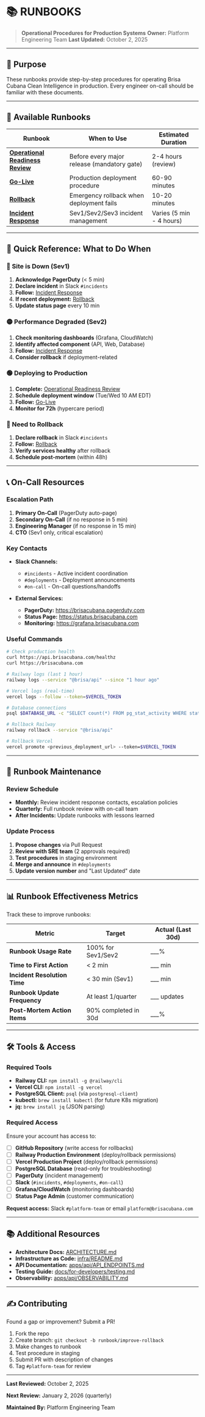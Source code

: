 # 📚 RUNBOOKS

> **Operational Procedures for Production Systems**
> **Owner:** Platform Engineering Team
> **Last Updated:** October 2, 2025

---

## 🎯 Purpose

These runbooks provide step-by-step procedures for operating Brisa Cubana Clean Intelligence in production. Every engineer on-call should be familiar with these documents.

---

## 📖 Available Runbooks

| Runbook                                                             | When to Use                                 | Estimated Duration       |
| ------------------------------------------------------------------- | ------------------------------------------- | ------------------------ |
| **[Operational Readiness Review](OPERATIONAL_READINESS_REVIEW.md)** | Before every major release (mandatory gate) | 2-4 hours (review)       |
| **[Go-Live](GO_LIVE.md)**                                           | Production deployment procedure             | 60-90 minutes            |
| **[Rollback](ROLLBACK.md)**                                         | Emergency rollback when deployment fails    | 10-20 minutes            |
| **[Incident Response](INCIDENT_RESPONSE.md)**                       | Sev1/Sev2/Sev3 incident management          | Varies (5 min - 4 hours) |

---

## 🚨 Quick Reference: What to Do When

### 🔴 Site is Down (Sev1)

1. **Acknowledge PagerDuty** (< 5 min)
2. **Declare incident** in Slack `#incidents`
3. **Follow:** [Incident Response](INCIDENT_RESPONSE.md)
4. **If recent deployment:** [Rollback](ROLLBACK.md)
5. **Update status page** every 10 min

### 🟡 Performance Degraded (Sev2)

1. **Check monitoring dashboards** (Grafana, CloudWatch)
2. **Identify affected component** (API, Web, Database)
3. **Follow:** [Incident Response](INCIDENT_RESPONSE.md)
4. **Consider rollback** if deployment-related

### 🟢 Deploying to Production

1. **Complete:** [Operational Readiness Review](OPERATIONAL_READINESS_REVIEW.md)
2. **Schedule deployment window** (Tue/Wed 10 AM EDT)
3. **Follow:** [Go-Live](GO_LIVE.md)
4. **Monitor for 72h** (hypercare period)

### 🔵 Need to Rollback

1. **Declare rollback** in Slack `#incidents`
2. **Follow:** [Rollback](ROLLBACK.md)
3. **Verify services healthy** after rollback
4. **Schedule post-mortem** (within 48h)

---

## 📞 On-Call Resources

### Escalation Path

1. **Primary On-Call** (PagerDuty auto-page)
2. **Secondary On-Call** (if no response in 5 min)
3. **Engineering Manager** (if no response in 15 min)
4. **CTO** (Sev1 only, critical escalation)

### Key Contacts

- **Slack Channels:**
  - `#incidents` - Active incident coordination
  - `#deployments` - Deployment announcements
  - `#on-call` - On-call questions/handoffs

- **External Services:**
  - **PagerDuty:** https://brisacubana.pagerduty.com
  - **Status Page:** https://status.brisacubana.com
  - **Monitoring:** https://grafana.brisacubana.com

### Useful Commands

```bash
# Check production health
curl https://api.brisacubana.com/healthz
curl https://brisacubana.com

# Railway logs (last 1 hour)
railway logs --service "@brisa/api" --since "1 hour ago"

# Vercel logs (real-time)
vercel logs --follow --token=$VERCEL_TOKEN

# Database connections
psql $DATABASE_URL -c "SELECT count(*) FROM pg_stat_activity WHERE state = 'active';"

# Rollback Railway
railway rollback --service "@brisa/api"

# Rollback Vercel
vercel promote <previous_deployment_url> --token=$VERCEL_TOKEN
```

---

## 🔄 Runbook Maintenance

### Review Schedule

- **Monthly:** Review incident response contacts, escalation policies
- **Quarterly:** Full runbook review with on-call team
- **After Incidents:** Update runbooks with lessons learned

### Update Process

1. **Propose changes** via Pull Request
2. **Review with SRE team** (2 approvals required)
3. **Test procedures** in staging environment
4. **Merge and announce** in `#deployments`
5. **Update version number** and "Last Updated" date

---

## 📊 Runbook Effectiveness Metrics

Track these to improve runbooks:

| Metric                       | Target               | Actual (Last 30d) |
| ---------------------------- | -------------------- | ----------------- |
| **Runbook Usage Rate**       | 100% for Sev1/Sev2   | \_\_\_%           |
| **Time to First Action**     | < 2 min              | \_\_\_ min        |
| **Incident Resolution Time** | < 30 min (Sev1)      | \_\_\_ min        |
| **Runbook Update Frequency** | At least 1/quarter   | \_\_\_ updates    |
| **Post-Mortem Action Items** | 90% completed in 30d | \_\_\_%           |

---

## 🛠️ Tools & Access

### Required Tools

- **Railway CLI:** `npm install -g @railway/cli`
- **Vercel CLI:** `npm install -g vercel`
- **PostgreSQL Client:** `psql` (via `postgresql-client`)
- **kubectl:** `brew install kubectl` (for future K8s migration)
- **jq:** `brew install jq` (JSON parsing)

### Required Access

Ensure your account has access to:

- [ ] **GitHub Repository** (write access for rollbacks)
- [ ] **Railway Production Environment** (deploy/rollback permissions)
- [ ] **Vercel Production Project** (deploy/rollback permissions)
- [ ] **PostgreSQL Database** (read-only for troubleshooting)
- [ ] **PagerDuty** (incident management)
- [ ] **Slack** (`#incidents`, `#deployments`, `#on-call`)
- [ ] **Grafana/CloudWatch** (monitoring dashboards)
- [ ] **Status Page Admin** (customer communication)

**Request access:** Slack `#platform-team` or email `platform@brisacubana.com`

---

## 📚 Additional Resources

- **Architecture Docs:** [ARCHITECTURE.md](../ARCHITECTURE.md)
- **Infrastructure as Code:** [infra/README.md](../infra/README.md)
- **API Documentation:** [apps/api/API_ENDPOINTS.md](../apps/api/API_ENDPOINTS.md)
- **Testing Guide:** [docs/for-developers/testing.md](../docs/for-developers/testing.md)
- **Observability:** [apps/api/OBSERVABILITY.md](../apps/api/OBSERVABILITY.md)

---

## ✍️ Contributing

Found a gap or improvement? Submit a PR!

1. Fork the repo
2. Create branch: `git checkout -b runbook/improve-rollback`
3. Make changes to runbook
4. Test procedure in staging
5. Submit PR with description of changes
6. Tag `#platform-team` for review

---

**Last Reviewed:** October 2, 2025

**Next Review:** January 2, 2026 (quarterly)

**Maintained By:** Platform Engineering Team
